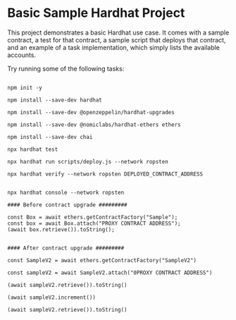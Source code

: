 # Basic Sample Hardhat Project

This project demonstrates a basic Hardhat use case. It comes with a sample contract, a test for that contract, a sample script that deploys that contract, and an example of a task implementation, which simply lists the available accounts.

Try running some of the following tasks:

```shell

npm init -y

npm install --save-dev hardhat

npm install --save-dev @openzeppelin/hardhat-upgrades

npm install --save-dev @nomiclabs/hardhat-ethers ethers

npm install --save-dev chai

npx hardhat test

npx hardhat run scripts/deploy.js --network ropsten

npx hardhat verify --network ropsten DEPLOYED_CONTRACT_ADDRESS


npx hardhat console --network ropsten

#### Before contract upgrade #########

const Box = await ethers.getContractFactory("Sample");
const box = await Box.attach("PROXY CONTRACT ADDRESS");
(await box.retrieve()).toString();


#### After contract upgrade #########

const SampleV2 = await ethers.getContractFactory("SampleV2")

const sampleV2 = await SampleV2.attach("0PROXY CONTRACT ADDRESS")

(await sampleV2.retrieve()).toString()

(await sampleV2.increment())

(await sampleV2.retrieve()).toString()



```
